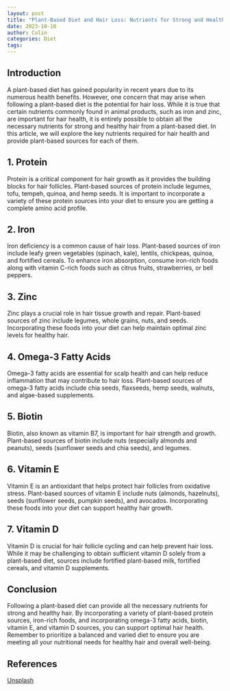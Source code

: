 ```yaml
---
layout: post
title: "Plant-Based Diet and Hair Loss: Nutrients for Strong and Healthy Hair"
date: 2023-10-10
author: Colin
categories: Diet
tags: 
---
```


## Introduction
A plant-based diet has gained popularity in recent years due to its numerous health benefits. However, one concern that may arise when following a plant-based diet is the potential for hair loss. While it is true that certain nutrients commonly found in animal products, such as iron and zinc, are important for hair health, it is entirely possible to obtain all the necessary nutrients for strong and healthy hair from a plant-based diet. In this article, we will explore the key nutrients required for hair health and provide plant-based sources for each of them.

## 1. Protein
Protein is a critical component for hair growth as it provides the building blocks for hair follicles. Plant-based sources of protein include legumes, tofu, tempeh, quinoa, and hemp seeds. It is important to incorporate a variety of these protein sources into your diet to ensure you are getting a complete amino acid profile.

## 2. Iron
Iron deficiency is a common cause of hair loss. Plant-based sources of iron include leafy green vegetables (spinach, kale), lentils, chickpeas, quinoa, and fortified cereals. To enhance iron absorption, consume iron-rich foods along with vitamin C-rich foods such as citrus fruits, strawberries, or bell peppers.

## 3. Zinc
Zinc plays a crucial role in hair tissue growth and repair. Plant-based sources of zinc include legumes, whole grains, nuts, and seeds. Incorporating these foods into your diet can help maintain optimal zinc levels for healthy hair.

## 4. Omega-3 Fatty Acids
Omega-3 fatty acids are essential for scalp health and can help reduce inflammation that may contribute to hair loss. Plant-based sources of omega-3 fatty acids include chia seeds, flaxseeds, hemp seeds, walnuts, and algae-based supplements.

## 5. Biotin
Biotin, also known as vitamin B7, is important for hair strength and growth. Plant-based sources of biotin include nuts (especially almonds and peanuts), seeds (sunflower seeds and chia seeds), and legumes.

## 6. Vitamin E
Vitamin E is an antioxidant that helps protect hair follicles from oxidative stress. Plant-based sources of vitamin E include nuts (almonds, hazelnuts), seeds (sunflower seeds, pumpkin seeds), and avocados. Incorporating these foods into your diet can support healthy hair growth.

## 7. Vitamin D
Vitamin D is crucial for hair follicle cycling and can help prevent hair loss. While it may be challenging to obtain sufficient vitamin D solely from a plant-based diet, sources include fortified plant-based milk, fortified cereals, and vitamin D supplements.

## Conclusion
Following a plant-based diet can provide all the necessary nutrients for strong and healthy hair. By incorporating a variety of plant-based protein sources, iron-rich foods, and incorporating omega-3 fatty acids, biotin, vitamin E, and vitamin D sources, you can support optimal hair health. Remember to prioritize a balanced and varied diet to ensure you are meeting all your nutritional needs for healthy hair and overall well-being.

## References
[Unsplash](https://unsplash.com)